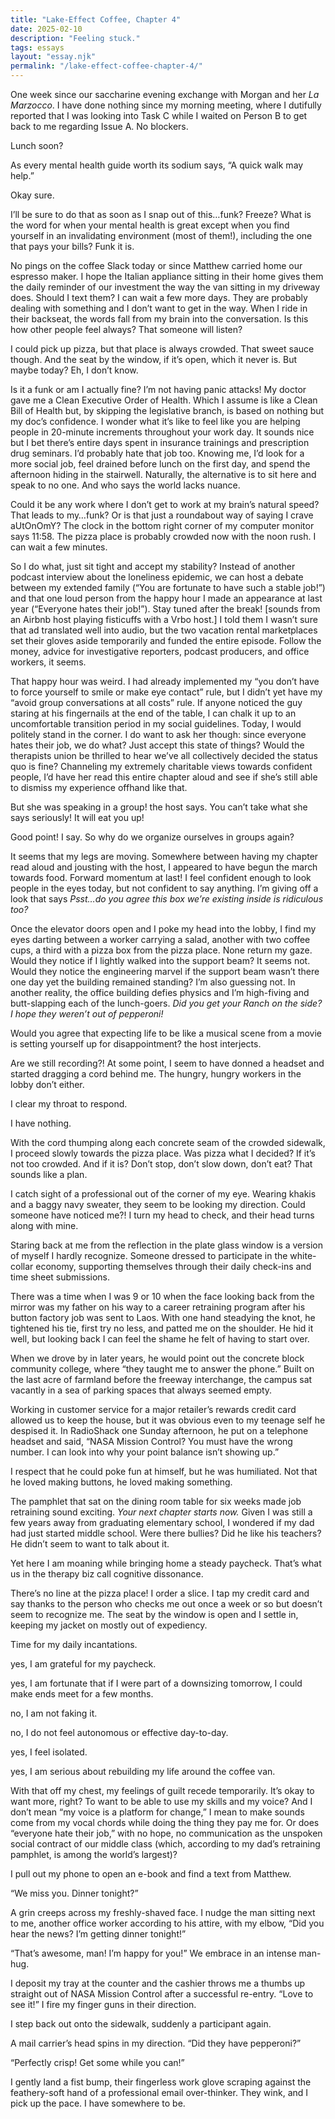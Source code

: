 ```yaml
---
title: "Lake-Effect Coffee, Chapter 4"
date: 2025-02-10
description: "Feeling stuck."
tags: essays
layout: "essay.njk"
permalink: "/lake-effect-coffee-chapter-4/"
---
```


One week since our saccharine evening exchange with Morgan and her _La Marzocco_. I have done nothing since my morning meeting, where I dutifully reported that I was looking into Task C while I waited on Person B to get back to me regarding Issue A. No blockers.

Lunch soon?

As every mental health guide worth its sodium says, “A quick walk may help.”

Okay sure.

I’ll be sure to do that as soon as I snap out of this…funk? Freeze? What is the word for when your mental health is great except when you find yourself in an invalidating environment (most of them!), including the one that pays your bills? Funk it is.

No pings on the coffee Slack today or since Matthew carried home our espresso maker. I hope the Italian appliance sitting in their home gives them the daily reminder of our investment the way the van sitting in my driveway does. Should I text them? I can wait a few more days. They are probably dealing with something and I don’t want to get in the way. When I ride in their backseat, the words fall from my brain into the conversation. Is this how other people feel always? That someone will listen?

I could pick up pizza, but that place is always crowded. That sweet sauce though. And the seat by the window, if it’s open, which it never is. But maybe today? Eh, I don’t know.

Is it a funk or am I actually fine? I’m not having panic attacks! My doctor gave me a Clean Executive Order of Health. Which I assume is like a Clean Bill of Health but, by skipping the legislative branch, is based on nothing but my doc’s confidence. I wonder what it’s like to feel like you are helping people in 20-minute increments throughout your work day. It sounds nice but I bet there’s entire days spent in insurance trainings and prescription drug seminars. I’d probably hate that job too. Knowing me, I’d look for a more social job, feel drained before lunch on the first day, and spend the afternoon hiding in the stairwell. Naturally, the alternative is to sit here and speak to no one. And who says the world lacks nuance.

Could it be any work where I don’t get to work at my brain’s natural speed? That leads to my…funk? Or is that just a roundabout way of saying I crave aUtOnOmY? The clock in the bottom right corner of my computer monitor says 11:58. The pizza place is probably crowded now with the noon rush. I can wait a few minutes.

So I do what, just sit tight and accept my stability? Instead of another podcast interview about the loneliness epidemic, we can host a debate between my extended family (“You are fortunate to have such a stable job!”) and that one loud person from the happy hour I made an appearance at last year (“Everyone hates their job!”). Stay tuned after the break! [sounds from an Airbnb host playing fisticuffs with a Vrbo host.] I told them I wasn’t sure that ad translated well into audio, but the two vacation rental marketplaces set their gloves aside temporarily and funded the entire episode. Follow the money, advice for investigative reporters, podcast producers, and office workers, it seems.

That happy hour was weird. I had already implemented my “you don’t have to force yourself to smile or make eye contact” rule, but I didn’t yet have my “avoid group conversations at all costs” rule. If anyone noticed the guy staring at his fingernails at the end of the table, I can chalk it up to an uncomfortable transition period in my social guidelines. Today, I would politely stand in the corner. I do want to ask her though: since everyone hates their job, we do what? Just accept this state of things? Would the therapists union be thrilled to hear we’ve all collectively decided the status quo is fine? Channeling my extremely charitable views towards confident people, I’d have her read this entire chapter aloud and see if she’s still able to dismiss my experience offhand like that.

But she was speaking in a group! the host says. You can’t take what she says seriously! It will eat you up!

Good point! I say. So why do we organize ourselves in groups again?

It seems that my legs are moving. Somewhere between having my chapter read aloud and jousting with the host, I appeared to have begun the march towards food. Forward momentum at last! I feel confident enough to look people in the eyes today, but not confident to say anything. I’m giving off a look that says _Psst…do you agree this box we’re existing inside is ridiculous too?_

Once the elevator doors open and I poke my head into the lobby, I find my eyes darting between a worker carrying a salad, another with two coffee cups, a third with a pizza box from the pizza place. None return my gaze. Would they notice if I lightly walked into the support beam? It seems not. Would they notice the engineering marvel if the support beam wasn’t there one day yet the building remained standing? I’m also guessing not. In another reality, the office building defies physics and I’m high-fiving and butt-slapping each of the lunch-goers. _Did you get your Ranch on the side? I hope they weren’t out of pepperoni!_

Would you agree that expecting life to be like a musical scene from a movie is setting yourself up for disappointment? the host interjects.

Are we still recording?! At some point, I seem to have donned a headset and started dragging a cord behind me. The hungry, hungry workers in the lobby don’t either.

I clear my throat to respond.

I have nothing.

With the cord thumping along each concrete seam of the crowded sidewalk, I proceed slowly towards the pizza place. Was pizza what I decided? If it’s not too crowded. And if it is? Don’t stop, don’t slow down, don’t eat? That sounds like a plan.

I catch sight of a professional out of the corner of my eye. Wearing khakis and a baggy navy sweater, they seem to be looking my direction. Could someone have noticed me?! I turn my head to check, and their head turns along with mine.

Staring back at me from the reflection in the plate glass window is a version of myself I hardly recognize. Someone dressed to participate in the white-collar economy, supporting themselves through their daily check-ins and time sheet submissions.

There was a time when I was 9 or 10 when the face looking back from the mirror was my father on his way to a career retraining program after his button factory job was sent to Laos. With one hand steadying the knot, he tightened his tie, first try no less, and patted me on the shoulder. He hid it well, but looking back I can feel the shame he felt of having to start over.

When we drove by in later years, he would point out the concrete block community college, where “they taught me to answer the phone.” Built on the last acre of farmland before the freeway interchange, the campus sat vacantly in a sea of parking spaces that always seemed empty.

Working in customer service for a major retailer’s rewards credit card allowed us to keep the house, but it was obvious even to my teenage self he despised it. In RadioShack one Sunday afternoon, he put on a telephone headset and said, “NASA Mission Control? You must have the wrong number. I can look into why your point balance isn’t showing up.”

I respect that he could poke fun at himself, but he was humiliated. Not that he loved making buttons, he loved making something.

The pamphlet that sat on the dining room table for six weeks made job retraining sound exciting. _Your next chapter starts now._ Given I was still a few years away from graduating elementary school, I wondered if my dad had just started middle school. Were there bullies? Did he like his teachers? He didn’t seem to want to talk about it.

Yet here I am moaning while bringing home a steady paycheck. That’s what us in the therapy biz call cognitive dissonance.

There’s no line at the pizza place! I order a slice. I tap my credit card and say thanks to the person who checks me out once a week or so but doesn’t seem to recognize me. The seat by the window is open and I settle in, keeping my jacket on mostly out of expediency.

Time for my daily incantations.

yes, I am grateful for my paycheck.

yes, I am fortunate that if I were part of a downsizing tomorrow, I could make ends meet for a few months.

no, I am not faking it.

no, I do not feel autonomous or effective day-to-day.

yes, I feel isolated.

yes, I am serious about rebuilding my life around the coffee van.

With that off my chest, my feelings of guilt recede temporarily. It’s okay to want more, right? To want to be able to use my skills and my voice? And I don’t mean “my voice is a platform for change,” I mean to make sounds come from my vocal chords while doing the thing they pay me for. Or does “everyone hate their job,” with no hope, no communication as the unspoken social contract of our middle class (which, according to my dad’s retraining pamphlet, is among the world’s largest)?

I pull out my phone to open an e-book and find a text from Matthew.

“We miss you. Dinner tonight?”

A grin creeps across my freshly-shaved face. I nudge the man sitting next to me, another office worker according to his attire, with my elbow, “Did you hear the news? I’m getting dinner tonight!”

“That’s awesome, man! I’m happy for you!” We embrace in an intense man-hug.

I deposit my tray at the counter and the cashier throws me a thumbs up straight out of NASA Mission Control after a successful re-entry. “Love to see it!” I fire my finger guns in their direction.

I step back out onto the sidewalk, suddenly a participant again.

A mail carrier’s head spins in my direction. “Did they have pepperoni?”

“Perfectly crisp! Get some while you can!”

I gently land a fist bump, their fingerless work glove scraping against the feathery-soft hand of a professional email over-thinker. They wink, and I pick up the pace. I have somewhere to be.
